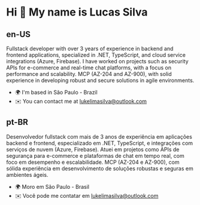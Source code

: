 Hi 👋 My name is Lucas Silva
============================

en-US
---------------------------------

Fullstack developer with over 3 years of experience in backend and frontend applications, specialized in .NET, TypeScript, and cloud service integrations (Azure, Firebase). I have worked on projects such as security APIs for e-commerce and real-time chat platforms, with a focus on performance and scalability. MCP (AZ-204 and AZ-900), with solid experience in developing robust and secure solutions in agile environments.

* 🌍  I'm based in São Paulo - Brazil
* ✉️  You can contact me at [lukelimasilva@outlook.com](mailto:lukelimasilva@outlook.com)

pt-BR
---------------------------------

Desenvolvedor fullstack com mais de 3 anos de experiência em aplicações backend e frontend, especializado em .NET, TypeScript, e integrações com serviços de nuvem (Azure, Firebase). Atuei em projetos como APIs de segurança para e-commerce e plataformas de chat em tempo real, com foco em desempenho e escalabilidade. MCP (AZ-204 e AZ-900), com sólida experiência em desenvolvimento de soluções robustas e seguras em ambientes ágeis.

* 🌍  Moro em São Paulo - Brasil
* ✉️  Você pode me contatar em [lukelimasilva@outlook.com](mailto:lukelimasilva@outlook.com)
